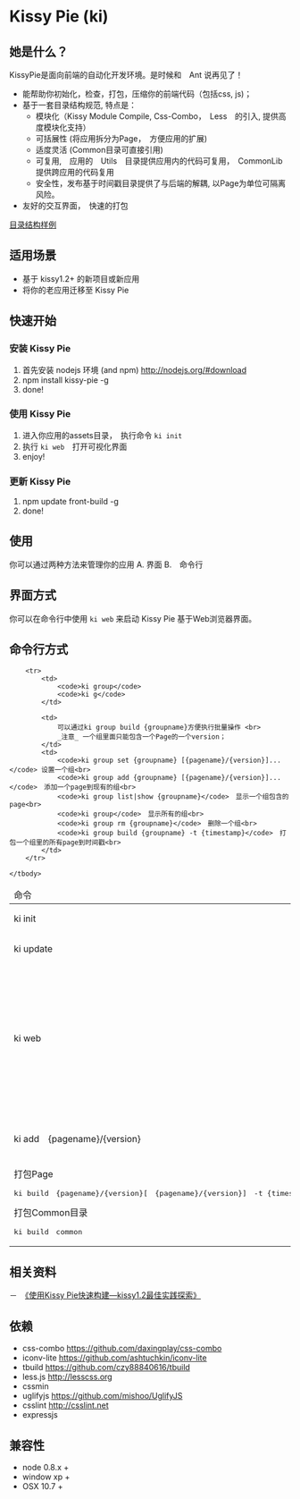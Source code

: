 # Kissy Pie (ki)

## 她是什么？

KissyPie是面向前端的自动化开发环境。是时候和　Ant 说再见了！

- 能帮助你初始化，检查，打包，压缩你的前端代码（包括css, js)；
- 基于一套目录结构规范, 特点是：
    - 模块化（Kissy Module Compile, Css-Combo，　Less　的引入, 提供高度模块化支持）
    - 可括展性 (将应用拆分为Page，　方便应用的扩展)
    - 适度灵活 (Common目录可直接引用)
    - 可复用,　应用的　Utils　目录提供应用内的代码可复用，　CommonLib 提供跨应用的代码复用
    - 安全性，发布基于时间戳目录提供了与后端的解耦, 以Page为单位可隔离风险。
- 友好的交互界面，　快速的打包

[目录结构样例](https://github.com/maxbbn/front-build/tree/kissy-pie-m/sample-project)

## 适用场景

- 基于 kissy1.2+ 的新项目或新应用
- 将你的老应用迁移至 Kissy Pie

## 快速开始

### 安装 Kissy Pie

1. 首先安装 nodejs 环境 (and npm) http://nodejs.org/#download
2. npm install kissy-pie -g
3. done!

### 使用 Kissy Pie
1. 进入你应用的assets目录，　执行命令 `ki init`
2. 执行 `ki web`　打开可视化界面
3. enjoy!

### 更新 Kissy Pie

1. npm update front-build -g
2. done!


## 使用
你可以通过两种方法来管理你的应用
A. 界面
B.　命令行

## 界面方式

你可以在命令行中使用 `ki web` 来启动 Kissy Pie 基于Web浏览器界面。

## 命令行方式

<table>
    <thead>
        <tr>
            <td>命令</td>
            <td>简介</td>
            <td>示例</td>
        </tr>
    </thead>
    <tbody>
        <tr>
            <td>ki init</td>
            <td>初始化， 请在应用　Assets根目录下执行。</td>
            <td></td>
        </tr>
        <tr>
            <td>ki update</td>
            <td>Kissy Pie 更新或修复你的当前应用</td>
            <td></td>
        </tr>
        <tr>
            <td>ki web</td>
            <td>开启本地Web服务器，从浏览器访问 http://127.0.0.1:8765<br>
                如果在应用下执行， 可在界面中直达当前应用。<br>
                强烈推荐！！可在一个可视化界面里面执行常用的操作，如打包，添加新的Page或Version等。 </td>
            <td></td>
        </tr>
        <tr>
            <td>ki add　{pagename}/{version}</td>
            <td>在应用里面创建或初始化 版本 为 "1.0" 的Page "name_of_page"</td>
            <td><code>ki add name_of_page/1.0</code></td>
        </tr>
        <tr>
            <td>
                打包Page
                <pre>ki build　{pagename}/{version}[　{pagename}/{version}]　-t {timestamp}</pre>
                打包Common目录
                <pre>ki build　common</pre>
            </td>
            <td>打包一个版本到时间戳目录</td>
            <td>
                <code><pre>ki build samplepage/1.0 -t 20121221</pre></code>
                <code><pre>ki build samplepage/1.0 samplepage2/1.0 samplepage3/1.0 -t 20121221</pre></code>
                <code><pre>ki build samplepage/1.0</pre></code>
                <code><pre>ki build samplepage/1.0 -t 20121221 -w</pre></code>
            </td>
        </tr>

        <tr>
            <td>
                <code>ki group</code>
                <code>ki g</code>
            </td>

            <td>
                可以通过ki group build {groupname}方便执行批量操作 <br>
                _注意_ 一个组里面只能包含一个Page的一个version；
            </td>
            <td>
                <code>ki group set {groupname} [{pagename}/{version}]...</code> 设置一个组<br>
                <code>ki group add {groupname} [{pagename}/{version}]...</code>　添加一个page到现有的组<br>
                <code>ki group list|show {groupname}</code>　显示一个组包含的page<br>
                <code>ki group</code>　显示所有的组<br>
                <code>ki group rm {groupname}</code>　删除一个组<br>
                <code>ki group build {groupname} -t {timestamp}</code>　打包一个组里的所有page到时间戳<br>
            </td>
        </tr>

    </tbody>
</table>





## 相关资料
－　[《使用Kissy Pie快速构建—kissy1.2最佳实践探索》](http://www.36ria.com/5536)

## 依赖

- css-combo https://github.com/daxingplay/css-combo
- iconv-lite https://github.com/ashtuchkin/iconv-lite
- tbuild https://github.com/czy88840616/tbuild
- less.js http://lesscss.org
- cssmin 
- uglifyjs https://github.com/mishoo/UglifyJS
- csslint http://csslint.net
- expressjs


## 兼容性

* node 0.8.x +
* window xp +
* OSX 10.7 +